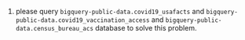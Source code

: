1. please query `bigquery-public-data.covid19_usafacts` and `bigquery-public-data.covid19_vaccination_access` and `bigquery-public-data.census_bureau_acs` database to solve this problem.